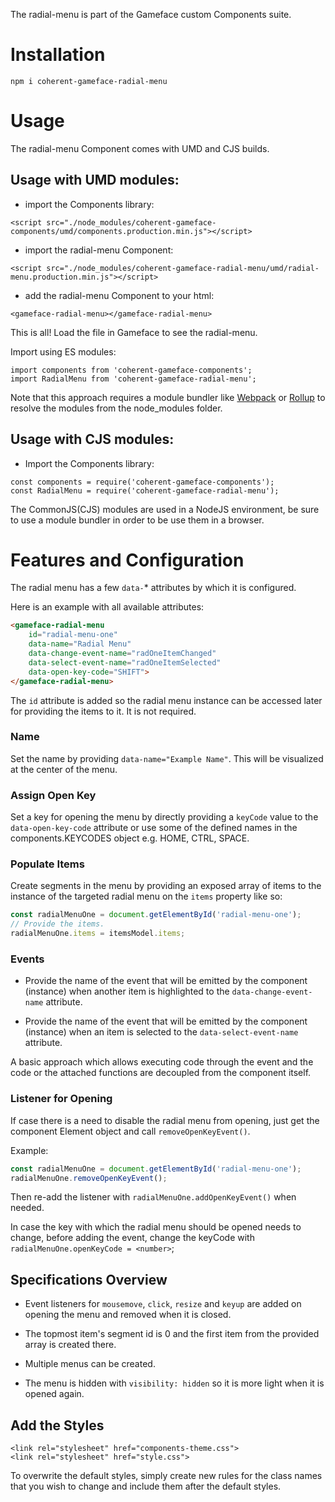 <!--Copyright (c) Coherent Labs AD. All rights reserved. -->
The radial-menu is part of the Gameface custom Components suite.

Installation
===================

`npm i coherent-gameface-radial-menu`

Usage
===================
The radial-menu Component comes with UMD and CJS builds.

## Usage with UMD modules:

* import the Components library:

~~~~{.html}
<script src="./node_modules/coherent-gameface-components/umd/components.production.min.js"></script>
~~~~

* import the radial-menu Component:

~~~~{.html}
<script src="./node_modules/coherent-gameface-radial-menu/umd/radial-menu.production.min.js"></script>
~~~~

* add the radial-menu Component to your html:

~~~~{.html}
<gameface-radial-menu></gameface-radial-menu>
~~~~

This is all! Load the file in Gameface to see the radial-menu.

Import using ES modules:

~~~~{.js}
import components from 'coherent-gameface-components';
import RadialMenu from 'coherent-gameface-radial-menu';
~~~~

Note that this approach requires a module bundler like
[Webpack](https://webpack.js.org/) or [Rollup](https://rollupjs.org/guide/en/)
to resolve the modules from the node_modules folder.

## Usage with CJS modules:

* Import the Components library:

~~~~{.js}
const components = require('coherent-gameface-components');
const RadialMenu = require('coherent-gameface-radial-menu');
~~~~

The CommonJS(CJS) modules are used in a NodeJS environment, be sure to use a
module bundler in order to be use them in a browser.

# Features and Configuration

The radial menu has a few `data-`* attributes by which it is configured.

Here is an example with all available attributes:
```html
<gameface-radial-menu
    id="radial-menu-one"
	data-name="Radial Menu"
	data-change-event-name="radOneItemChanged"
	data-select-event-name="radOneItemSelected"
	data-open-key-code="SHIFT">
</gameface-radial-menu>
```

The `id` attribute is added so the radial menu instance can be accessed later
for providing the items to it. It is not required.

### Name

Set the name by providing `data-name="Example Name"`. This will be visualized
at the center of the menu.

### Assign Open Key

Set a key for opening the menu by directly providing a `keyCode` value to the
`data-open-key-code` attribute or use some of the defined names in the
components.KEYCODES object e.g. HOME, CTRL, SPACE.

### Populate Items

Create segments in the menu by providing an exposed array of items to the
instance of the targeted radial menu on the `items` property like so:
```js
const radialMenuOne = document.getElementById('radial-menu-one');
// Provide the items.
radialMenuOne.items = itemsModel.items;
```

### Events

* Provide the name of the event that will be emitted by the component (instance)
when another item is highlighted to the `data-change-event-name` attribute.

* Provide the name of the event that will be emitted by the component (instance)
when an item is selected to the `data-select-event-name` attribute.
  
A basic approach which allows executing code through the event and the code or
the attached functions are decoupled from the component itself.

### Listener for Opening

If case there is a need to disable the radial menu from opening, just get the
component Element object and call `removeOpenKeyEvent()`.

Example:
```js
const radialMenuOne = document.getElementById('radial-menu-one');
radialMenuOne.removeOpenKeyEvent();
```

Then re-add the listener with `radialMenuOne.addOpenKeyEvent()` when needed.

In case the key with which the radial menu should be opened needs to change,
before adding the event, change the keyCode
with `radialMenuOne.openKeyCode = <number>`;

## Specifications Overview

* Event listeners for `mousemove`, `click`, `resize` and `keyup` are added on
opening the menu and removed when it is closed.

* The topmost item's segment id is 0 and the first item from the
provided array is created there.

* Multiple menus can be created.

* The menu is hidden with `visibility: hidden` so it is more light when it is
opened again.

## Add the Styles

~~~~{.css}
<link rel="stylesheet" href="components-theme.css">
<link rel="stylesheet" href="style.css">
~~~~

To overwrite the default styles, simply create new rules for the class names that
you wish to change and include them after the default styles.